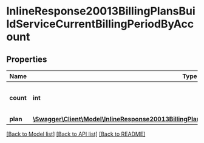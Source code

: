 # InlineResponse20013BillingPlansBuildServiceCurrentBillingPeriodByAccount

## Properties
Name | Type | Description | Notes
------------ | ------------- | ------------- | -------------
**count** | **int** | Number of instances of the billing plan. | [optional] 
**plan** | [**\Swagger\Client\Model\InlineResponse20013BillingPlansBuildServiceCurrentBillingPeriodByAccountPlan**](InlineResponse20013BillingPlansBuildServiceCurrentBillingPeriodByAccountPlan.md) |  | [optional] 

[[Back to Model list]](../README.md#documentation-for-models) [[Back to API list]](../README.md#documentation-for-api-endpoints) [[Back to README]](../README.md)


